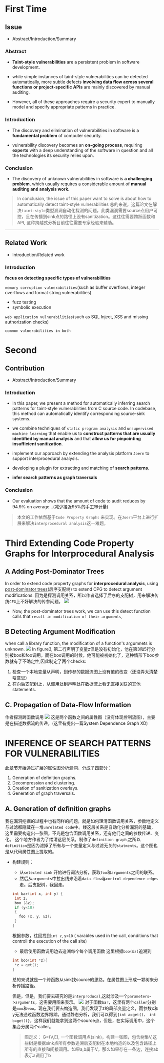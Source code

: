 # First Time



## Issue

* Abstract/Introduction/Summary

### Abstract

- **Taint-style vulnerabilities** are a persistent problem in software development.

- while simple instances of taint-style vulnerabilities can be detected automatically, more subtle defects **involving data flow across several functions or project-specific APIs** are mainly discovered by manual auditing.

- However, all of these approaches require a security expert to manually model and specify appropriate patterns in practice.

### Introduction

- The discovery and elimination of vulnerabilities in software is a **fundamental problem** of computer security.

- vulnerability discovery becomes an **on-going process**, requiring **experts** with a deep understanding of the software in question and all the technologies its security relies upon.
 
### Conclusion

- The discovery of unknown vulnerabilities in software is **a challenging problem**, which usually requires a considerable amount of **manual auditing and analysis work**.

> In conclusion, the issue of this paper want to solve is about how to automatically detect taint-style vulnerabilities
> 总的来说，这篇论文在解决`taint-style`类型漏洞自动化探测的问题。此类漏洞需要source点用户可控，且在传播到sink点的路径上没有sanitization。这往往需要跨跃函数和API, 这种跨越式分析目前往往需要专家经验来辅助。 

---

## Related Work

* Introduction/Related work

### Introduction

**focus on detecting specific types of vulnerabilities**

`memory corruption vulnerabilities`(such as buffer overflows, integer overflows and format string vulnerabilities)
- fuzz testing
- symbolic execution

`web application vulnerabilities`(such as SQL Inject, XSS and missing authorization checks)

`common vulnerabilities in both`


# Second

## Contribution

* Abstract/Introduction/Summary

### Introduction 

- In this paper, we present a method for automatically inferring search patterns for taint-style vulnerabilities from C source code. In codebase, this method can automatically identify corresponding source-sink systems.

- we combine techniques of `static program analysis` and `unsupervised machine learning` that enable us to **construct patterns that are usually identified by manual analysis** and that **allow us for pinpointing insufficient sanitization**.

- implement our approach by extending the analysis platform `Joern` to support interprocedural analysis.
- developing a plugin for extracting and matching of **search patterns**.
- **infer search patterns as graph traversals**


### Conclusion
- Our evaluation shows that the amount of code to audit reduces by 94.9%  on average...(减少接近95%的手工审计量)

> 本文的工作依然基于`Code Property Graphs` 来实现。在`Joern`平台上进行扩展来解决`interprocedural analysis`这一难题。


# Third Extending Code Property Graphs for  Interprocedural Analysis

## A  Adding Post-Dominator Trees

In order to extend code property graphs for **interprocedural analysis**, using [post-dominator trees](https://en.wikipedia.org/wiki/Dominator_(graph_theory))(后序支配树) to extend CPG to detect argument modifications.
因为是探测调用关系，所以作者选择了后序的支配树，用来解决传统`CFG`上不好解决的传参问题。
![](https://tva1.sinaimg.cn/large/006y8mN6ly1g8pq7zrz6pj30ff0npq3a.jpg)

- Now, the post-dominator trees work, we can use this detect function calls that `result in modification of their arguments`, 

## B Detecting Argument Modification
 when call a library function, the modification of a function's argumnets is unknown.
 ![](https://tva1.sinaimg.cn/large/006y8mN6ly1g8vixunoj4j30aw0ay74a.jpg)
 In figure3, 第二行声明了变量z但是没有初始化，他在第3和5行分别被boo和foo调用，而在boo调用的时候，他可能被初始化了，这种情形下boo参数就有了不确定性,因此制定了两个checks:
 1. 检查一个本地变量从声明，到传参的数据流图上没有值的改变（还没弄太清楚啥意思）
 2. 在向后支配树上，从调用处到声明处在数据流上看无直接关联的其他statements.
 

## C. Propagation of Data-Flow Information

作者探测跨函数调用
![](https://tva1.sinaimg.cn/large/006y8mN6ly1g8wpgj3quij30ed0b5aa8.jpg)
这是两个函数之间的属性图（没有体现控制流图），主要是在描述数据流的传递，(这里有提出一篇System Dependence Graph XD)


# INFERENCE OF SEARCH PATTERNS FOR VULNERABILITIES 
 
 此章节开始通过扩展的属性图分析漏洞，分成了四部分：
 1) Generation of definition graphs.
 2) Decompression and clustering.
 3) Creation of sanitization overlays.
 4) Generation of graph traversals.
 
## A. Generation of definition graphs
  我在漏洞挖掘的过程中也有同样的问题，就是如何理清函数调用关系，参数地定义与过滤都隐藏在一堆`unrelated code`中。缕这层关系是自动化分析漏洞的基础，这里需要构造出一张图。不光是包含函数调用关系，还有他们之间的参数传递、变化。 这个地方作者为了缕清这层关系，制作了`definition graph`,之所以`definition`是因为滤掉了所有与一个变量定义与过滤无关的`statments`。这个图也是从代码属性图上提取的。
 - 构建规则：
   - 从`selected sink` 开始进行词法分析，获取`foo`和`arguments`之间的联系。
   - 然后从`arguments`中拉出线来沿着`data-flow`与`control-dependence edges`走。后支配树，我回走。
   ```c
   int bar(int x, int y) {
    int z;
    boo (&z);
    if (y<10)
    {
      foo (x, y, &z);
    }
   }
   ```
   根据参数，往回找到`int z`, `y<10` ( varables used in the call, conditions that controll the execution of the call site)
   - 最后使用函数调用边去追溯每个每个调用函数
   这里根据`boo(&z)`追溯到
   ```c
   int boo(int *z){
    *z = get();
   }
   ```
   总的来说就是一个跨函数从sink找source的思路。在属性图上形成一颗树来分析传播路径。
  
   但是，但是，我们要去研究的是`interproducal`,这就涉及一个`parameters`->`arguments`，这需要用图来表示。
   ![](https://penlab-1252869057.cos.ap-beijing.myqcloud.com/2019-12-12-%E5%B1%8F%E5%B9%95%E5%BF%AB%E7%85%A7%202019-12-12%20%E4%B8%8B%E5%8D%884.12.18.png)
    对于函数`bar`，这里有两个`caller`分别是`moo`和`woo`。现在我们要去构造图，我们发现了z的局部变量定义，而参数x和y无法通过函数边界跟踪。通过静态分析，我们可以得到`{int a=get()， int b=get()}`，这样我们就能拿到这两个source点，但是，在实际调用中，这个集合分属两个caller。
    > 图定义： G=(V,E), 一个函数调用点(sink)，构建一张图，包含树集V,这些树是根据sink点所有参数追溯后支配树在本地构造的以及包含路径上所有的直接和间接调用。如果a,b属于V。那么如果存在一条边，连接ab表示a调用了b
